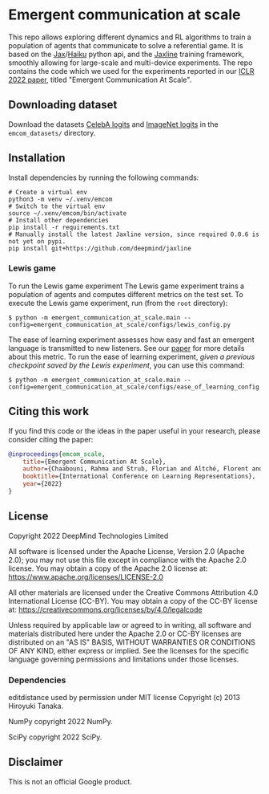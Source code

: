 # Emergent communication at scale

This repo allows exploring different dynamics and RL algorithms
to train a population of agents that communicate to solve a referential game.
It is based on the [Jax](https://github.com/google/jax)/[Haiku](https://github.com/deepmind/dm-haiku)
python api, and the [Jaxline](https://github.com/deepmind/jaxline) training framework,
smoothly allowing for large-scale and multi-device experiments.
The repo contains the code which we used for the experiments reported in our
[ICLR 2022 paper](https://openreview.net/forum?id=AUGBfDIV9rL), titled "Emergent Communication At Scale".

## Downloading dataset
Download the datasets [CelebA logits](https://storage.googleapis.com/dm_emcom_at_scale_dataset/byol_celeb_a2.tar.gz)
and [ImageNet logits](https://storage.googleapis.com/dm_emcom_at_scale_dataset/byol_imagenet2012.tar.gz) in the `emcom_datasets/` directory.

## Installation
Install dependencies by running the following commands:

```shell
# Create a virtual env
python3 -m venv ~/.venv/emcom
# Switch to the virtual env
source ~/.venv/emcom/bin/activate
# Install other dependencies
pip install -r requirements.txt
# Manually install the latest Jaxline version, since required 0.0.6 is not yet on pypi.
pip install git+https://github.com/deepmind/jaxline
```

### Lewis game
To run the Lewis game experiment
The Lewis game experiment trains a population of agents and
computes different metrics on the test set. To execute the Lewis game
experiment, run (from the `root` directory):

```shell
$ python -m emergent_communication_at_scale.main --config=emergent_communication_at_scale/configs/lewis_config.py
```

The ease of learning experiment assesses how easy and fast an
emergent language is transmitted to new listeners.
See our [paper](https://openreview.net/forum?id=AUGBfDIV9rL) for more details
about this metric.
To run the ease of learning experiment,
*given a previous checkpoint saved by the Lewis experiment*, you can use this command:

```shell
$ python -m emergent_communication_at_scale.main --config=emergent_communication_at_scale/configs/ease_of_learning_config.py
```

## Citing this work
If you find this code or the ideas in the paper useful in your research,
please consider citing the paper:

```bibtex
@inproceedings{emcom_scale,
    title={Emergent Communication At Scale},
    author={Chaabouni, Rahma and Strub, Florian and Altché, Florent and Tallec, Corentin and Trassov, Eugene and Davoodi, Elnaz and Mathewson, Kory and Tieleman, Olivier and Lazaridou, Angeliki and Piot, Bilal},
    booktitle={International Conference on Learning Representations},
    year={2022}
}
```

## License

Copyright 2022 DeepMind Technologies Limited

All software is licensed under the Apache License, Version 2.0 (Apache 2.0); you may not use this file except in compliance with the Apache 2.0 license. You may obtain a copy of the Apache 2.0 license at: https://www.apache.org/licenses/LICENSE-2.0

All other materials are licensed under the Creative Commons Attribution 4.0 International License (CC-BY).  You may obtain a copy of the CC-BY license at: https://creativecommons.org/licenses/by/4.0/legalcode

Unless required by applicable law or agreed to in writing, all software and materials distributed here under the Apache 2.0 or CC-BY licenses are distributed on an "AS IS" BASIS, WITHOUT WARRANTIES OR CONDITIONS OF ANY KIND, either express or implied. See the licenses for the specific language governing permissions and limitations under those licenses.

### Dependencies

editdistance used by permission under MIT license Copyright (c) 2013 Hiroyuki Tanaka.

NumPy copyright 2022 NumPy.

SciPy copyright 2022 SciPy.

## Disclaimer
This is not an official Google product.
